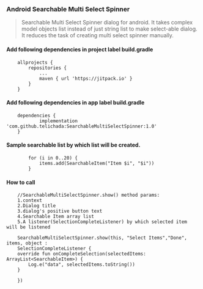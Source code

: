 ### Android Searchable Multi Select Spinner

>Searchable Multi Select Spinner dialog for android. It takes complex model objects list instead of just string list to make select-able dialog. It reduces the task of creating multi select spinner manually.


#### Add following dependencies in project label build.gradle

```
	allprojects {
		repositories {
			...
			maven { url 'https://jitpack.io' }
		}
	}
```
#### Add following dependencies in app label build.gradle
```
	dependencies {
	        implementation 'com.github.telichada:SearchableMultiSelectSpinner:1.0'
	}
```

#### Sample searchable list by which list will be created.
```
        for (i in 0..20) {
            items.add(SearchableItem("Item $i", "$i"))
        }
```
#### How to call
```   
    //SearchableMultiSelectSpinner.show() method params:
    1.context
    2.Dialog title
    3.dialog's positive button text
    4.Searchable Item array list
    5.A listener(SelectionCompleteListener) by which selected item will be listened
    
    SearchableMultiSelectSpinner.show(this, "Select Items","Done", items, object :
	SelectionCompleteListener {
	override fun onCompleteSelection(selectedItems: ArrayList<SearchableItem>) {
	    Log.e("data", selectedItems.toString())
	}

    })
```
